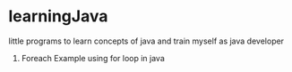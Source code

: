 # learningJava
little programs to learn concepts of java and train myself as java developer

1. Foreach Example using for loop in java
